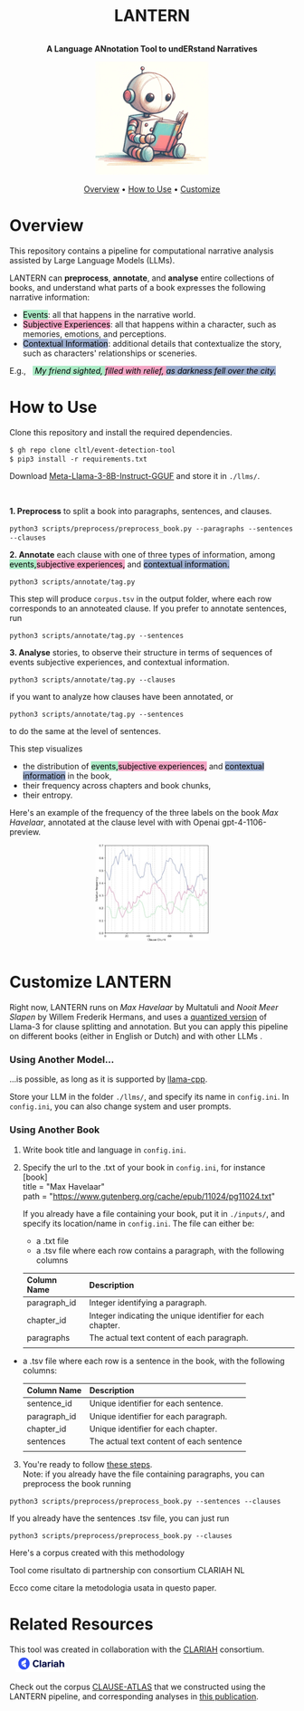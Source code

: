 <div style="display: flex; justify-content: center; align-items: center; text-align: center;">
  <h1 style="flex: 1;">LANTERN<br>
  </h1>
</div>

<div>
<p align="center">
    <strong>
      A Language ANnotation Tool to undERstand Narratives
    </strong>
  </p>
</div>

<div align="center">
  <img src="gitbook/literaryrobot.png" alt="LANTERN" width="200"/>

  <p align="center">
    <a href="#overview">Overview</a> •
    <a href="#how-to-use">How to Use</a> •
    <a href="#customize-lantern">Customize</a> 
  </p>
</div>



# Overview

This repository contains a pipeline for computational narrative analysis assisted by Large Language Models (LLMs).  

LANTERN can **preprocess**, **annotate**, and **analyse** entire collections of books, and understand what parts of a book expresses the following narrative information:
- <span style="background-color: rgb(171, 235, 198); color: black;">Events</span>: all that happens in the narrative world.
- <span style="background-color: rgb(243, 166, 197); color: black;">Subjective Experiences</span>: all that happens within a character, such as memories, emotions, and perceptions.
- <span style="background-color: rgb(156, 173, 206); color: black;">Contextual Information</span>: additional details that contextualize the story, such as characters' relationships or sceneries.

E.g., &nbsp;&nbsp;<span style="background-color: rgb(171, 235, 198); color: black;">  *My friend sighted,*  </span> <span style="background-color: rgb(243, 166, 197); color: black;">  *filled with relief,*  </span> <span style="background-color: rgb(156, 173, 206); color: black;">  *as darkness fell over the city.*  </span> 


# How to Use

Clone this repository and install the required dependencies.
  
    $ gh repo clone cltl/event-detection-tool
    $ pip3 install -r requirements.txt

Download [Meta-Llama-3-8B-Instruct-GGUF](https://huggingface.co/MaziyarPanahi/Meta-Llama-3-8B-Instruct-GGUF/resolve/main/Meta-Llama-3-8B-Instruct.Q4_K_M.gguf) and store it in `./llms/`.

<br>

**1. Preprocess** to split a book into paragraphs, sentences, and clauses.  

    python3 scripts/preprocess/preprocess_book.py --paragraphs --sentences --clauses 


**2. Annotate** each clause with one of three types of information, among <span style="background-color: rgb(171, 235, 198); color: black;"> events,</span><span style="background-color: rgb(243, 166, 197); color: black;">subjective experiences,</span> and <span style="background-color: rgb(156, 173, 206); color: black;"> contextual information.</span>

    python3 scripts/annotate/tag.py 

This step will produce `corpus.tsv` in the output folder, where each row corresponds to an annoteated clause.
If you prefer to annotate sentences, run

    python3 scripts/annotate/tag.py --sentences


**3. Analyse** stories, to observe their structure in terms of sequences of events subjective experiences, and contextual information.

    python3 scripts/annotate/tag.py --clauses

if you want to analyze how clauses have been annotated, or

    python3 scripts/annotate/tag.py --sentences

to do the same at the level of sentences.

This step visualizes 
- the distribution of <span style="background-color: rgb(171, 235, 198); color: black;"> events,</span><span style="background-color: rgb(243, 166, 197); color: black;">subjective experiences,</span> and <span style="background-color: rgb(156, 173, 206); color: black;"> contextual information</span> in the book,
- their frequency across chapters and book chunks,
- their entropy.

Here's an example of the frequency of the three labels on the book *Max Havelaar*, annotated at the clause level with with Openai gpt-4-1106-preview.

<div style="display: flex; justify-content: center; align-items: center;">
    <img src="gitbook/max_havelaar-smooth-ESC-crop.jpg" alt="Image 1" width="200"/>
</div>
 
<br>



# Customize LANTERN



Right now, LANTERN runs on *Max Havelaar* by Multatuli and *Nooit Meer Slapen* by Willem Frederik Hermans, and uses a [quantized version](https://huggingface.co/MaziyarPanahi/Meta-Llama-3-8B-Instruct-GGUF) of Llama-3 for clause splitting and annotation.
But you can apply this pipeline on different books (either in English or Dutch) and with other LLMs .

### Using Another Model...

...is possible, as long as it is supported by [llama-cpp](https://github.com/abetlen/llama-cpp-python).

Store your LLM in the folder `./llms/`, and specify its name in `config.ini`. 
In `config.ini`, you can also change system and user prompts.


### Using Another Book

1. Write book title and language in `config.ini`.  

2. Specify the url to the .txt of your book in `config.ini`, for instance  
[book]  
title = "Max Havelaar"  
path = "https://www.gutenberg.org/cache/epub/11024/pg11024.txt"

    If you already have a file containing your book, put it in `./inputs/`, and specify its location/name in `config.ini`. 
The file can either be:
    - a .txt file
    - a .tsv file where each row contains a paragraph, with the following columns

    | Column Name  | Description                                |
    | ------------ | ------------------------------------------ |
    | paragraph_id | Integer identifying a paragraph. |
    | chapter_id   | Integer indicating the unique identifier for each chapter.   |
    | paragraphs   | The actual text content of each paragraph.                   |
    | | |
  - a .tsv file where each row is a sentence in the book, with the following columns:

    | Column Name  | Description                                |
    | ------------ | ------------------------------------------ |
    |sentence_id	| Unique identifier for each sentence. |
    |paragraph_id	|Unique identifier for each paragraph.|
    |chapter_id	|Unique identifier for each chapter.|
    |sentences	|The actual text content of each sentence|
    | | |

3. You're ready to follow [these steps](#how-to-use).  
Note: if you already have the file containing paragraphs, you can preprocess the book running

  ```
  python3 scripts/preprocess/preprocess_book.py --sentences --clauses 
  ```

If you already have the sentences .tsv file, you can just run
```
python3 scripts/preprocess/preprocess_book.py --clauses 
```


Here's a corpus created with this methodology

Tool come risultato di partnership con consortium CLARIAH NL

Ecco come citare la metodologia usata in questo paper.


# Related Resources

This tool was created in collaboration with the [CLARIAH](https://www.clariah.nl) consortium. <img src="gitbook/clariah_logo.png" width="90" height="32" style="margin-left: 10px;"/>

Check out the corpus [CLAUSE-ATLAS](https://huggingface.co/datasets/troianea/CLAUSE-ATLAS]) that we constructed using the LANTERN pipeline, and corresponding analyses in [this publication](https://aclanthology.org/2024.lrec-main.292.pdf).





